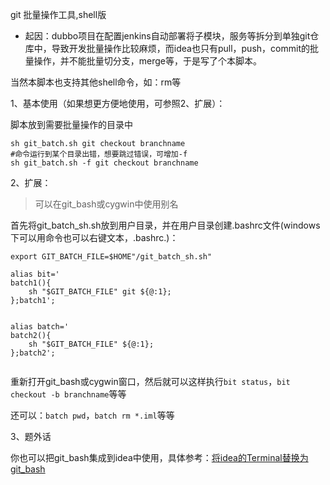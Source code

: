 
git 批量操作工具,shell版

- 起因：dubbo项目在配置jenkins自动部署将子模块，服务等拆分到单独git仓库中，导致开发批量操作比较麻烦，而idea也只有pull，push，commit的批量操作，并不能批量切分支，merge等，于是写了个本脚本。

当然本脚本也支持其他shell命令，如：rm等

1、基本使用（如果想更方便地使用，可参照2、扩展）：

脚本放到需要批量操作的目录中

```
sh git_batch.sh git checkout branchname
#命令运行到某个目录出错，想要跳过错误，可增加-f
sh git_batch.sh -f git checkout branchname
````

2、扩展：
> 可以在git_bash或cygwin中使用别名

首先将git_batch_sh.sh放到用户目录，并在用户目录创建.bashrc文件(windows下可以用命令也可以右键文本，.bashrc.)：
```
export GIT_BATCH_FILE=$HOME"/git_batch_sh.sh"

alias bit='
batch1(){
	sh "$GIT_BATCH_FILE" git ${@:1};
};batch1';


alias batch='
batch2(){
	sh "$GIT_BATCH_FILE" ${@:1};
};batch2';


```
重新打开git_bash或cygwin窗口，然后就可以这样执行`bit status`，`bit checkout -b branchname`等等

还可以：`batch pwd`，`batch rm *.iml`等等

3、题外话

你也可以把git_bash集成到idea中使用，具体参考：[将idea的Terminal替换为git_bash](https://hupubao.com/archives/将idea的terminal替换为gitbash)

